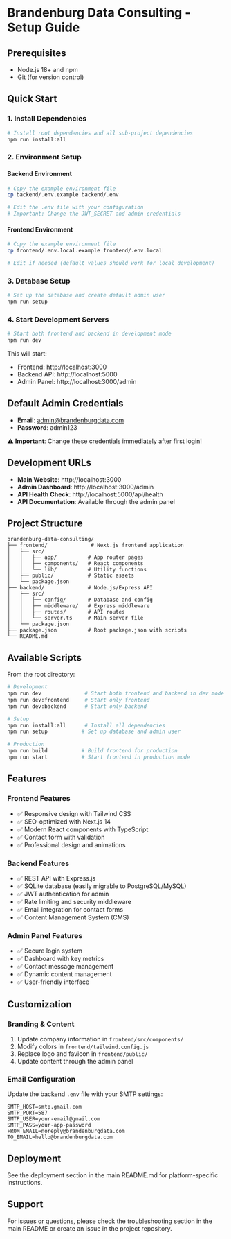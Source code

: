 # Brandenburg Data Consulting - Setup Guide

## Prerequisites

- Node.js 18+ and npm
- Git (for version control)

## Quick Start

### 1. Install Dependencies

```bash
# Install root dependencies and all sub-project dependencies
npm run install:all
```

### 2. Environment Setup

#### Backend Environment

```bash
# Copy the example environment file
cp backend/.env.example backend/.env

# Edit the .env file with your configuration
# Important: Change the JWT_SECRET and admin credentials
```

#### Frontend Environment

```bash
# Copy the example environment file  
cp frontend/.env.local.example frontend/.env.local

# Edit if needed (default values should work for local development)
```

### 3. Database Setup

```bash
# Set up the database and create default admin user
npm run setup
```

### 4. Start Development Servers

```bash
# Start both frontend and backend in development mode
npm run dev
```

This will start:
- Frontend: http://localhost:3000
- Backend API: http://localhost:5000
- Admin Panel: http://localhost:3000/admin

## Default Admin Credentials

- **Email**: admin@brandenburgdata.com
- **Password**: admin123

⚠️ **Important**: Change these credentials immediately after first login!

## Development URLs

- **Main Website**: http://localhost:3000
- **Admin Dashboard**: http://localhost:3000/admin
- **API Health Check**: http://localhost:5000/api/health
- **API Documentation**: Available through the admin panel

## Project Structure

```
brandenburg-data-consulting/
├── frontend/              # Next.js frontend application
│   ├── src/
│   │   ├── app/          # App router pages
│   │   ├── components/   # React components
│   │   └── lib/          # Utility functions
│   ├── public/           # Static assets
│   └── package.json
├── backend/              # Node.js/Express API
│   ├── src/
│   │   ├── config/       # Database and config
│   │   ├── middleware/   # Express middleware
│   │   ├── routes/       # API routes
│   │   └── server.ts     # Main server file
│   └── package.json
├── package.json          # Root package.json with scripts
└── README.md
```

## Available Scripts

From the root directory:

```bash
# Development
npm run dev              # Start both frontend and backend in dev mode
npm run dev:frontend     # Start only frontend
npm run dev:backend      # Start only backend

# Setup
npm run install:all      # Install all dependencies
npm run setup           # Set up database and admin user

# Production
npm run build           # Build frontend for production
npm run start           # Start frontend in production mode
```

## Features

### Frontend Features
- ✅ Responsive design with Tailwind CSS
- ✅ SEO-optimized with Next.js 14
- ✅ Modern React components with TypeScript
- ✅ Contact form with validation
- ✅ Professional design and animations

### Backend Features
- ✅ REST API with Express.js
- ✅ SQLite database (easily migrable to PostgreSQL/MySQL)
- ✅ JWT authentication for admin
- ✅ Rate limiting and security middleware
- ✅ Email integration for contact forms
- ✅ Content Management System (CMS)

### Admin Panel Features
- ✅ Secure login system
- ✅ Dashboard with key metrics
- ✅ Contact message management
- ✅ Dynamic content management
- ✅ User-friendly interface

## Customization

### Branding & Content
1. Update company information in `frontend/src/components/`
2. Modify colors in `frontend/tailwind.config.js`
3. Replace logo and favicon in `frontend/public/`
4. Update content through the admin panel

### Email Configuration
Update the backend `.env` file with your SMTP settings:
```
SMTP_HOST=smtp.gmail.com
SMTP_PORT=587
SMTP_USER=your-email@gmail.com
SMTP_PASS=your-app-password
FROM_EMAIL=noreply@brandenburgdata.com
TO_EMAIL=hello@brandenburgdata.com
```

## Deployment

See the deployment section in the main README.md for platform-specific instructions.

## Support

For issues or questions, please check the troubleshooting section in the main README or create an issue in the project repository.